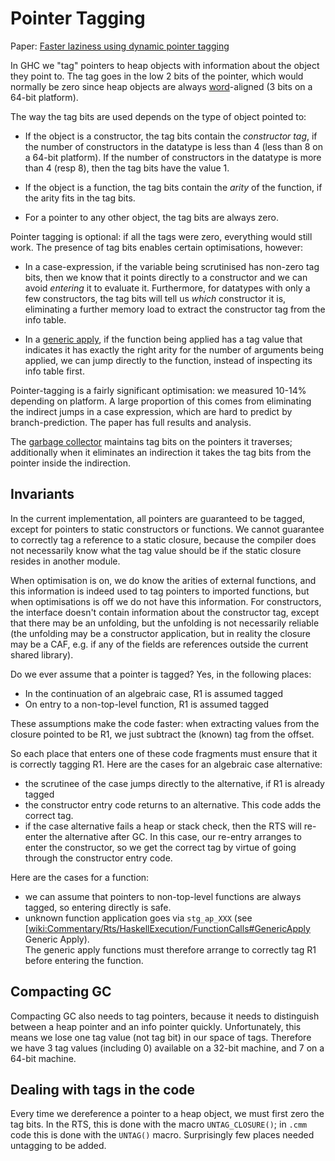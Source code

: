 # Pointer Tagging


Paper: [ Faster laziness using dynamic pointer tagging](http://www.haskell.org/~simonmar/papers/ptr-tagging.pdf)


In GHC we "tag" pointers to heap objects with information about the object they point to.  The tag goes in the low 2 bits of the pointer, which would normally be zero since heap objects are always [word](commentary/rts/word)-aligned (3 bits on a 64-bit platform).


The way the tag bits are used depends on the type of object pointed to:

- If the object is a constructor, the tag bits contain the *constructor tag*, if the number of
  constructors in the datatype is less than 4 (less than 8 on a 64-bit platform).  If the number of
  constructors in the datatype is more than 4 (resp 8), then the tag bits have the value 1.

- If the object is a function, the tag bits contain the *arity* of the function, if the arity fits
  in the tag bits.

- For a pointer to any other object, the tag bits are always zero.


Pointer tagging is optional: if all the tags were zero, everything would still work.  The presence of tag bits enables certain optimisations, however:

- In a case-expression, if the variable being scrutinised has non-zero tag bits, then we know
  that it points directly to a constructor and we can avoid *entering* it to evaluate it.
  Furthermore, for datatypes with only a few constructors, the tag bits will tell us *which*
  constructor it is, eliminating a further memory load to extract the constructor tag from the
  info table.

- In a [generic apply](commentary/rts/haskell-execution/function-calls#generic-apply), if the function being applied has a tag value that indicates it has exactly the
  right arity for the number of arguments being applied, we can jump directly to the function, instead of
  inspecting its info table first.


Pointer-tagging is a fairly significant optimisation: we measured 10-14% depending on platform.  A large proportion of this comes from eliminating the indirect jumps in a case expression, which are hard to predict by branch-prediction.  The paper has full results and analysis.


The [garbage collector](commentary/rts/storage/gc) maintains tag bits on the pointers it traverses; additionally when it eliminates an indirection it takes the tag bits from the pointer inside the indirection.

## Invariants


In the current implementation, all pointers are guaranteed to be tagged, except for pointers to static constructors or functions.  We cannot guarantee to correctly tag a reference to a static closure, because the compiler does not necessarily know what the tag value should be if the static closure resides in another module.


When optimisation is on, we do know the arities of external functions, and this information is indeed used to tag pointers to imported functions, but when optimisations is off we do not have this information.  For constructors, the interface doesn't contain information about the constructor tag, except that there may be an unfolding, but the unfolding is not necessarily reliable (the unfolding may be a constructor application, but in reality the closure may be a CAF, e.g. if any of the fields are references outside the current shared library).


Do we ever assume that a pointer is tagged?  Yes, in the following places:

- In the continuation of an algebraic case, R1 is assumed tagged
- On entry to a non-top-level function, R1 is assumed tagged


These assumptions make the code faster: when extracting values from the closure pointed to be R1, we just subtract the (known) tag from the offset.


So each place that enters one of these code fragments must ensure that it is correctly tagging R1.  Here are the cases for an algebraic case alternative:

- the scrutinee of the case jumps directly to the alternative, if R1 is already tagged
- the constructor entry code returns to an alternative.  This code adds the correct tag.
- if the case alternative fails a heap or stack check, then the RTS will re-enter the alternative after
  GC.  In this case, our re-entry arranges to enter the constructor, so we get the correct tag by
  virtue of going through the constructor entry code.


Here are the cases for a function:

- we can assume that pointers to non-top-level functions are always tagged, so entering directly
  is safe.
- unknown function application goes via `stg_ap_XXX` (see \[[wiki:Commentary/Rts/HaskellExecution/FunctionCalls\#GenericApply](commentary/rts/haskell-execution/function-calls#) Generic Apply).  
  The generic apply functions must therefore arrange to correctly tag R1 before entering the function.

## Compacting GC


Compacting GC also needs to tag pointers, because it needs to distinguish between a heap pointer and an info pointer quickly.  Unfortunately, this means we lose one tag value (not tag bit) in our space of tags.  Therefore we have 3 tag values (including 0) available on a 32-bit machine, and 7 on a 64-bit machine.

## Dealing with tags in the code


Every time we dereference a pointer to a heap object, we must first zero the tag bits.  In the RTS, this is done with the macro `UNTAG_CLOSURE()`; in `.cmm` code this is done with the `UNTAG()` macro.  Surprisingly few places needed untagging to be added.

